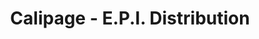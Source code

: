 ---
title: "Calipage - E.P.I. Distribution"
url: /montgivray/calipage-e-p-i-distribution/
shop: fournitures de bureau
---